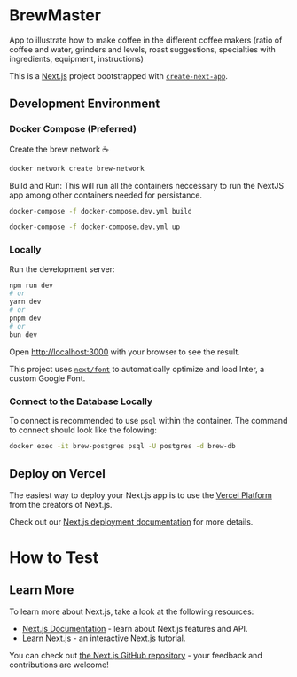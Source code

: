 # BrewMaster
App to illustrate how to make coffee in the different coffee makers (ratio of coffee and water, grinders and levels, roast suggestions, specialties with ingredients, equipment, instructions)

This is a [Next.js](https://nextjs.org/) project bootstrapped with [`create-next-app`](https://github.com/vercel/next.js/tree/canary/packages/create-next-app).

## Development Environment

### Docker Compose (Preferred)

Create the brew network :coffee:

```bash
docker network create brew-network
```

Build and Run:
This will run all the containers neccessary to run the NextJS app among other containers needed for persistance.

```bash
docker-compose -f docker-compose.dev.yml build

docker-compose -f docker-compose.dev.yml up
```

### Locally
Run the development server:

```bash
npm run dev
# or
yarn dev
# or
pnpm dev
# or
bun dev
```

Open [http://localhost:3000](http://localhost:3000) with your browser to see the result.

This project uses [`next/font`](https://nextjs.org/docs/basic-features/font-optimization) to automatically optimize and load Inter, a custom Google Font.

### Connect to the Database Locally

To connect is recommended to use `psql` within the container. The command to connect should look like the folowing:

```bash
docker exec -it brew-postgres psql -U postgres -d brew-db
```

## Deploy on Vercel

The easiest way to deploy your Next.js app is to use the [Vercel Platform](https://vercel.com/new?utm_medium=default-template&filter=next.js&utm_source=create-next-app&utm_campaign=create-next-app-readme) from the creators of Next.js.

Check out our [Next.js deployment documentation](https://nextjs.org/docs/deployment) for more details.

# How to Test

## Learn More

To learn more about Next.js, take a look at the following resources:

- [Next.js Documentation](https://nextjs.org/docs) - learn about Next.js features and API.
- [Learn Next.js](https://nextjs.org/learn) - an interactive Next.js tutorial.

You can check out [the Next.js GitHub repository](https://github.com/vercel/next.js/) - your feedback and contributions are welcome!
